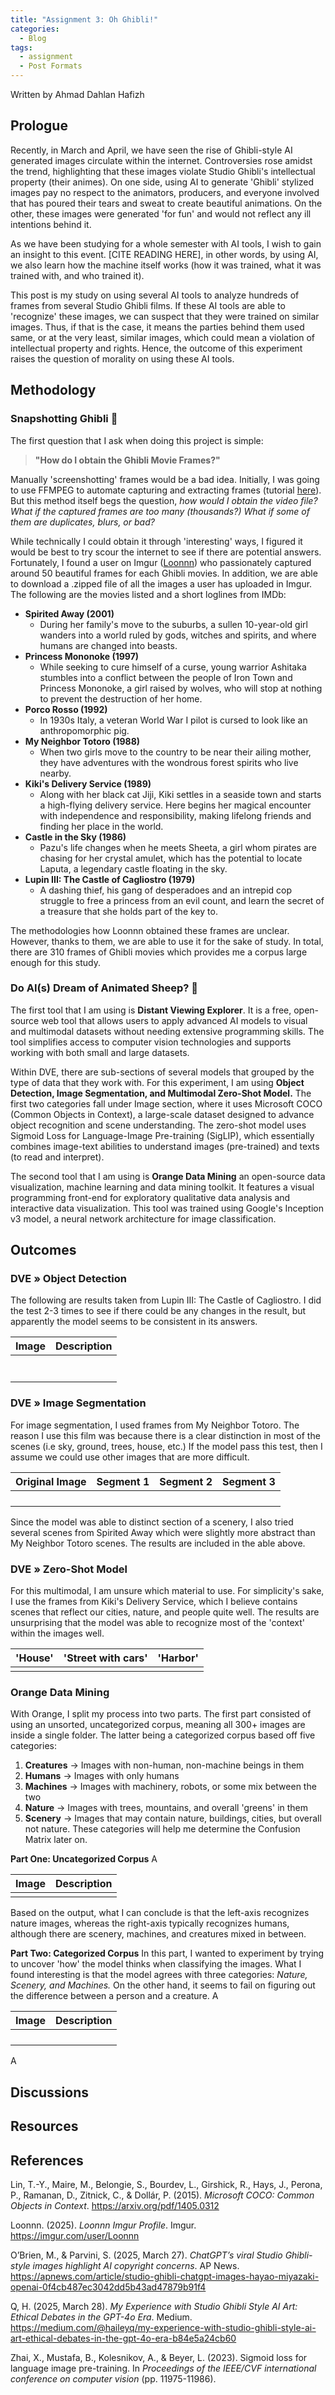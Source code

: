 ```yaml
---
title: "Assignment 3: Oh Ghibli!"
categories:
  - Blog
tags:
  - assignment
  - Post Formats
---
```


Written by Ahmad Dahlan Hafizh

## Prologue 
Recently, in March and April, we have seen the rise of Ghibli-style AI generated images circulate within the internet. Controversies rose amidst the trend, highlighting that these images violate Studio Ghibli's intellectual property (their animes). On one side, using AI to generate 'Ghibli' stylized images pay no respect to the animators, producers, and everyone involved that has poured their tears and sweat to create beautiful animations. On the other, these images were generated 'for fun' and would not reflect any ill intentions behind it.

As we have been studying for a whole semester with AI tools, I wish to gain an insight to this event. [CITE READING HERE], in other words, by using AI, we also learn how the machine itself works (how it was trained, what it was trained with, and who trained it). 

This post is my study on using several AI tools to analyze hundreds of frames from several Studio Ghibli films. If these AI tools are able to 'recognize' these images, we can suspect that they were trained on similar images. Thus, if that is the case, it means the parties behind them used same, or at the very least, similar images, which could mean a violation of intellectual property and rights. Hence, the outcome of this experiment raises the question of morality on using these AI tools. 
## Methodology
### Snapshotting Ghibli 📸
The first question that I ask when doing this project is simple:
> **"How do I obtain the Ghibli Movie Frames?"**

Manually 'screenshotting' frames would be a bad idea. Initially, I was going to use FFMPEG to automate capturing and extracting frames (tutorial [here](https://shotstack.io/learn/ffmpeg-extract-frames/)). But this method itself begs the question, *how would I obtain the video file? What if the captured frames are too many (thousands?) What if some of them are duplicates, blurs, or bad?*

While technically I could obtain it through 'interesting' ways, I figured it would be best to try scour the internet to see if there are potential answers. Fortunately, I found a user on Imgur ([Loonnn](https://imgur.com/user/Loonnn)) who passionately captured around 50 beautiful frames for each Ghibli movies. In addition, we are able to download a .zipped file of all the images a user has uploaded in Imgur. The following are the movies listed and a short loglines from IMDb:

 - **Spirited Away (2001)**
	 - During her family's move to the suburbs, a sullen 10-year-old girl wanders into a world ruled by gods, witches and spirits, and where humans are changed into beasts. 
 - **Princess Mononoke (1997)**
	 - While seeking to cure himself of a curse, young warrior Ashitaka stumbles into a conflict between the people of Iron Town and Princess Mononoke, a girl raised by wolves, who will stop at nothing to prevent the destruction of her home.
 - **Porco Rosso (1992)**
	 - In 1930s Italy, a veteran World War I pilot is cursed to look like an anthropomorphic pig.
 - **My Neighbor Totoro (1988)**
	 - When two girls move to the country to be near their ailing mother, they have adventures with the wondrous forest spirits who live nearby.
 - **Kiki's Delivery Service (1989)**
	 - Along with her black cat Jiji, Kiki settles in a seaside town and starts a high-flying delivery service. Here begins her magical encounter with independence and responsibility, making lifelong friends and finding her place in the world.
 - **Castle in the Sky (1986)**
	 - Pazu's life changes when he meets Sheeta, a girl whom pirates are chasing for her crystal amulet, which has the potential to locate Laputa, a legendary castle floating in the sky.
 - **Lupin III: The Castle of Cagliostro (1979)**
	 - A dashing thief, his gang of desperadoes and an intrepid cop struggle to free a princess from an evil count, and learn the secret of a treasure that she holds part of the key to.

The methodologies how Loonnn obtained these frames are unclear. However, thanks to them, we are able to use it for the sake of study. In total, there are 310 frames of Ghibli movies which provides me a corpus large enough for this study. 

### Do AI(s) Dream of Animated Sheep? 🐏
The first tool that I am using is **Distant Viewing Explorer**. It is a free, open-source web tool that allows users to apply advanced AI models to visual and multimodal datasets without needing extensive programming skills. The tool simplifies access to computer vision technologies and supports working with both small and large datasets.

Within DVE, there are sub-sections of several models that grouped by the type of data that they work with. For this experiment, I am using **Object Detection, Image Segmentation, and Multimodal Zero-Shot Model.** The first two categories fall under Image section, where it uses Microsoft COCO (Common Objects in Context), a large-scale dataset designed to advance object recognition and scene understanding. The zero-shot model uses Sigmoid Loss for Language-Image Pre-training (SigLIP), which essentially combines image-text abilities to understand images (pre-trained) and texts (to read and interpret). 

The second tool that I am using is **Orange Data Mining** an open-source data visualization, machine learning and data mining toolkit. It features a visual programming front-end for exploratory qualitative data analysis and interactive data visualization. This tool was trained using Google's Inception v3 model, a neural network architecture for image classification.
## Outcomes
### DVE » Object Detection
The following are results taken from Lupin III: The Castle of Cagliostro. I did the test 2-3 times to see if there could be any changes in the result, but apparently the model seems to be consistent in its answers.

| Image | Description |
|-------|-------------|
|       |             |
|       |             |
|       |             |
|       |             |
|       |             |
|       |             |
|       |             |

### DVE » Image Segmentation
For image segmentation, I used frames from My Neighbor Totoro. The reason I use this film was because there is a clear distinction in most of the scenes (i.e sky, ground, trees, house, etc.) If the model pass this test, then I assume we could use other images that are more difficult. 

| Original Image | Segment 1 | Segment 2 | Segment 3 |
|----------------|-----------|-----------|-----------|
|                |           |           |           |
|                |           |           |           |
|                |           |           |           |
|                |           |           |           |

Since the model was able to distinct section of a scenery, I also tried several scenes from Spirited Away which were slightly more abstract than My Neighbor Totoro scenes. The results are included in the able above. 
### DVE » Zero-Shot Model 
For this multimodal, I am unsure which material to use. For simplicity's sake, I use the frames from Kiki's Delivery Service, which I believe contains scenes that reflect our cities, nature, and people quite well. The results are unsurprising that the model was able to recognize most of the 'context' within the images well.

| 'House' | 'Street with cars' | 'Harbor' |
|---------|--------------------|----------|
|         |                    |          |

### Orange Data Mining
With Orange, I split my process into two parts. The first part consisted of using an unsorted, uncategorized corpus, meaning all 300+ images are inside a single folder. The latter being a categorized corpus based off five categories:

 1. **Creatures** → Images with non-human, non-machine beings in them
 2. **Humans** → Images with only humans
 3. **Machines** → Images with machinery, robots, or some mix between the two
 4. **Nature** → Images with trees, mountains, and overall 'greens' in them
 5. **Scenery** → Images that may contain nature, buildings, cities, but overall not nature. These categories will help me determine the Confusion Matrix later on. 

**Part One: Uncategorized Corpus** 
A

| Image | Description |
|-------|-------------|
|       |             |

Based on the output, what I can conclude is that the left-axis recognizes nature images, whereas the right-axis typically recognizes humans, although there are scenery, machines, and creatures mixed in between. 

**Part Two: Categorized Corpus** 
In this part, I wanted to experiment by trying to uncover 'how' the model thinks when classifying the images. What I found interesting is that the model agrees with three categories: *Nature, Scenery, and Machines.* On the other hand, it seems to fail on figuring out the difference between a person and a creature. 
A

| Image | Description |
|-------|-------------|
|       |             |
|       |             |
|       |             |
|       |             |

A
## Discussions

## Resources
## References

Lin, T.-Y., Maire, M., Belongie, S., Bourdev, L., Girshick, R., Hays, J., Perona, P., Ramanan, D., Zitnick, C., & Dollár, P. (2015). _Microsoft COCO: Common Objects in Context_. https://arxiv.org/pdf/1405.0312

Loonnn. (2025). _Loonnn Imgur Profile_. Imgur. https://imgur.com/user/Loonnn

O’Brien, M., & Parvini, S. (2025, March 27). _ChatGPT’s viral Studio Ghibli-style images highlight AI copyright concerns_. AP News. https://apnews.com/article/studio-ghibli-chatgpt-images-hayao-miyazaki-openai-0f4cb487ec3042dd5b43ad47879b91f4

Q, H. (2025, March 28). _My Experience with Studio Ghibli Style AI Art: Ethical Debates in the GPT-4o Era_. Medium. https://medium.com/@haileyq/my-experience-with-studio-ghibli-style-ai-art-ethical-debates-in-the-gpt-4o-era-b84e5a24cb60

Zhai, X., Mustafa, B., Kolesnikov, A., & Beyer, L. (2023). Sigmoid loss for language image pre-training. In _Proceedings of the IEEE/CVF international conference on computer vision_ (pp. 11975-11986).